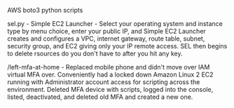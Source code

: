 AWS boto3 python scripts

sel.py - Simple EC2 Launcher - Select your operating system and instance type by menu choice, enter your public IP, and Simple EC2 Launcher creates and configures a VPC, internet gateway, route table, subnet, security group, and EC2 giving only your IP remote access. SEL then begins to delete rsources do you don't have to after you hit any key.

/left-mfa-at-home - Replaced mobile phone and didn't move over IAM virtual MFA over. Conveniently had a locked down Amazon Linux 2 EC2 running with Administrator account access for scripting across the environment. Deleted MFA device with scripts, logged into the console, listed, deactivated, and deleted old MFA and created a new one.
